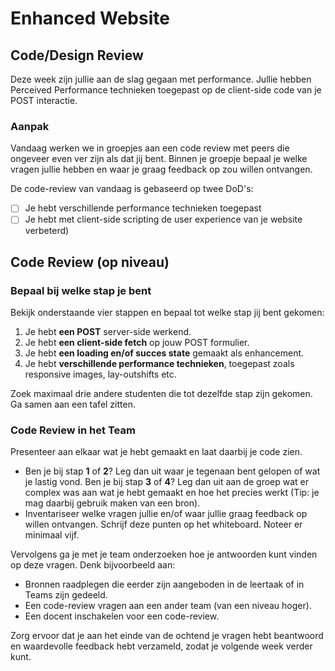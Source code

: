 # Enhanced Website


## Code/Design Review
Deze week zijn jullie aan de slag gegaan met performance. Jullie hebben Perceived Performance technieken toegepast op de client-side code van je POST interactie.  

### Aanpak  

Vandaag werken we in groepjes aan een code review met peers die ongeveer even ver zijn als dat jij bent. Binnen je groepje bepaal je welke vragen jullie hebben en waar je graag feedback op zou willen ontvangen.  

De code-review van vandaag is gebaseerd op twee DoD's:
- [ ] Je hebt verschillende performance technieken toegepast
- [ ] Je hebt met client-side scripting de user experience van je website verbeterd)

## Code Review (op niveau)  

### Bepaal bij welke stap je bent  

Bekijk onderstaande vier stappen en bepaal tot welke stap jij bent gekomen:  

1. Je hebt **een POST** server-side werkend.  
1. Je hebt **een client-side fetch** op jouw POST formulier.  
3. Je hebt **een loading en/of succes state** gemaakt als enhancement.  
4. Je hebt **verschillende performance technieken**, toegepast zoals responsive images, lay-outshifts etc.  

Zoek maximaal drie andere studenten die tot dezelfde stap zijn gekomen. Ga samen aan een tafel zitten.


### Code Review in het Team  

Presenteer aan elkaar wat je hebt gemaakt en laat daarbij je code zien.  

- Ben je bij stap **1** of **2**? Leg dan uit waar je tegenaan bent gelopen of wat je lastig vond. Ben je bij stap **3** of **4**? Leg dan uit aan de groep wat er complex was aan wat je hebt gemaakt en hoe het precies werkt (Tip: je mag daarbij gebruik maken van een bron).  
- Inventariseer welke vragen jullie en/of waar jullie graag feedback op willen ontvangen. Schrijf deze punten op het whiteboard. Noteer er minimaal vijf. 

Vervolgens ga je met je team onderzoeken hoe je antwoorden kunt vinden op deze vragen. Denk bijvoorbeeld aan:  

- Bronnen raadplegen die eerder zijn aangeboden in de leertaak of in Teams zijn gedeeld.  
- Een code-review vragen aan een ander team (van een niveau hoger).  
- Een docent inschakelen voor een code-review.  

Zorg ervoor dat je aan het einde van de ochtend je vragen hebt beantwoord en waardevolle feedback hebt verzameld, zodat je volgende week verder kunt.  

